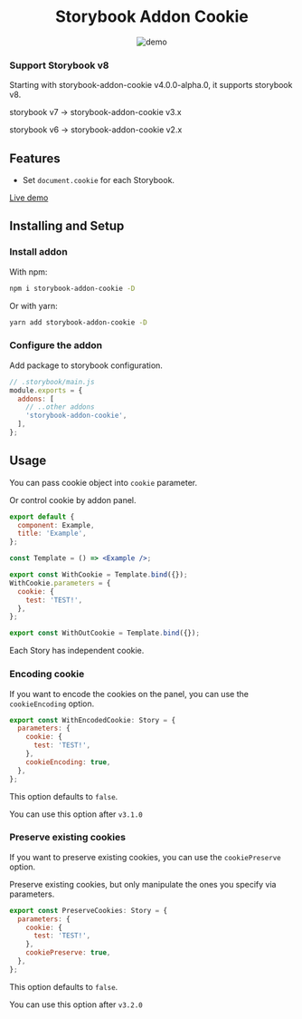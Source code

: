 <h1 align="center">Storybook Addon Cookie</h1>

<p align="center">
  <img src="./assets/demo.gif" align="center" alt="demo"/>
</p>

### Support Storybook v8

Starting with storybook-addon-cookie v4.0.0-alpha.0, it supports storybook v8.

storybook v7 -> storybook-addon-cookie v3.x

storybook v6 -> storybook-addon-cookie v2.x

## Features

- Set `document.cookie` for each Storybook.

[Live demo](https://www.chromatic.com/library?appId=6208f3782689be003ab39da3)

## Installing and Setup

### Install addon

With npm:

```sh
npm i storybook-addon-cookie -D
```

Or with yarn:

```sh
yarn add storybook-addon-cookie -D
```

### Configure the addon

Add package to storybook configuration.

```javascript
// .storybook/main.js
module.exports = {
  addons: [
    // ..other addons
    'storybook-addon-cookie',
  ],
};
```

## Usage

You can pass cookie object into `cookie` parameter.

Or control cookie by addon panel.

```jsx
export default {
  component: Example,
  title: 'Example',
};

const Template = () => <Example />;

export const WithCookie = Template.bind({});
WithCookie.parameters = {
  cookie: {
    test: 'TEST!',
  },
};

export const WithOutCookie = Template.bind({});
```

Each Story has independent cookie.

### Encoding cookie

If you want to encode the cookies on the panel, you can use the `cookieEncoding` option.

```jsx
export const WithEncodedCookie: Story = {
  parameters: {
    cookie: {
      test: 'TEST!',
    },
    cookieEncoding: true,
  },
};
```

This option defaults to `false`.

You can use this option after `v3.1.0`

### Preserve existing cookies

If you want to preserve existing cookies, you can use the `cookiePreserve` option.

Preserve existing cookies, but only manipulate the ones you specify via parameters.

```jsx
export const PreserveCookies: Story = {
  parameters: {
    cookie: {
      test: 'TEST!',
    },
    cookiePreserve: true,
  },
};
```

This option defaults to `false`.

You can use this option after `v3.2.0`